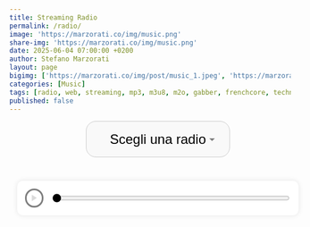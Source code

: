 ```yaml
---
title: Streaming Radio
permalink: /radio/
image: 'https://marzorati.co/img/music.png'
share-img: 'https://marzorati.co/img/music.png'
date: 2025-06-04 07:00:00 +0200
author: Stefano Marzorati
layout: page
bigimg: ['https://marzorati.co/img/post/music_1.jpeg', 'https://marzorati.co/img/post/music_4.png']
categories: [Music]
tags: [radio, web, streaming, mp3, m3u8, m2o, gabber, frenchcore, techno, jazz, pop]
published: false
---
```


<style>
:root {
  --accent: #4A90E2;
  --border: #000;
  --bg: #f9f9f9;
  --radius: .75em;
  --font: sans-serif;
}

.radio-wrapper {
  display: flex;
  flex-direction: column;
  align-items: center;
  text-align: center;
  font-family: var(--font);
  margin-bottom: 2em;
  width: 100%;
  padding: 0 1em;
}

label[for="radio-select"] {
  font: bold 2rem/1 var(--font);
  margin-bottom: .3em;
  display: block;
}

#radio-select {
  font-size: 1.5rem;
  padding: .75em 1.2em;
  border: 1px solid #ccc;
  border-radius: var(--radius);
  background: var(--bg) url("data:image/svg+xml,%3Csvg fill='gray' viewBox='0 0 24 24' xmlns='http://www.w3.org/2000/svg'%3E%3Cpath d='M7 10l5 5 5-5z'/%3E%3C/svg%3E") right .8em center / 1em no-repeat;
  appearance: none;
  min-width: 200px;
  max-width: 90vw;
  text-align: center;
  text-align-last: center;
  outline: none;
  transition: border .3s, box-shadow .3s;
}

#radio-select:focus {
  border-color: var(--accent);
  box-shadow: 0 0 0 3px rgba(74,144,226,.2);
}

.custom-player {
  display: flex;
  align-items: center;
  justify-content: space-between;
  gap: 1em;
  padding: 1em;
   /* border: 3px solid var(--border);  <-- RIMOSSA */
  border-radius: var(--radius);
  box-shadow: 0 0 10px rgba(0,0,0,.1);
  margin-top: 3em;
  background: #fff;
  width: 100%;
  max-width: 1000px;
  box-sizing: border-box;
}

#play-pause {
  width: 2.5em;
  height: 2.5em;
  border: 3px solid var(--border);
  border-radius: 50%;
  background: #fff;
  cursor: pointer;
  transition: .3s;
  display: grid;
  place-items: center;
}

#play-pause:disabled {
  opacity: .5;
  cursor: not-allowed;
}

#play-pause:hover:enabled {
  background: #f0f0f0;
}

#progress {
  flex: 1;
  height: 8px;
  border-radius: 5px;
  accent-color: var(--border);
  background: #eee;
  cursor: pointer;
}

@media(max-width:600px) {
  #radio-select {
    font-size: 1.8rem;
    padding: .7em;
  }

  label[for="radio-select"] {
    font-size: 1.5rem;
  }
}
</style>

<div class="radio-wrapper">
  
  <select id="radio-select">
    <option value="" disabled selected>Scegli una radio</option>
    <option value="https://4c4b867c89244861ac216426883d1ad0.msvdn.net/radiom2obck/radiom2obck/play1.m3u8">M2O</option>
    <option value="https://22333.live.streamtheworld.com/TLPSTR16.mp3?dist=538_web">538 Party Zone</option>
    <option value="https://stream1-0nlineradio.radiohost.de/trending-charts?ref=tiny">0nlineradio</option>
    <option value="https://free.rcast.net/213024">Radio Party .pl</option>
    <option value="https://stream.technolovers.fm/gabber">Gabber</option>
    <option value="https://listen5.myradio24.com/eugenijus">Eugenijus Radio</option>
    <option value="https://a8.asurahosting.com:7890/radio.mp3">Frenchcore24FM</option>
    <option value="https://regiocast.streamabc.net/regc-90s90stechno2195701-mp3-192-2408420">90s 90s Techno</option>
    <option value="https://4c4b867c89244861ac216426883d1ad0.msvdn.net/radiodeejaybck/radiodeejaybck/play1.m3u8">Radio Deejay</option>
    <option value="https://4c4b867c89244861ac216426883d1ad0.msvdn.net/radiodeejay30songsbck/radiodeejay30songsbck/play1.m3u8">30 Songs - Deejay</option>
    <option value="https://vdnvsxa1-4c4b867c89244861ac216426883d1ad0.msvdn.net/webradio/deejaytime/live.m3u8">Deejay Time</option>
    <option value="https://stream.discoradio.radio/audio/disco.stream_aac64/chunklist.m3u8">Disco Radio</option>
    <option value="https://nr15.newradio.it:9100/stream">R.I.N.</option>
    <option value="https://regiocast.streamabc.net/regc-80s80smweb2517500-mp3-192-1672667">80s 80s</option>
    <option value="https://regiocast.streamabc.net/regc-80s80stechno-mp3-192-6907852">80s 80s Techno</option>
    <option value="https://nr8.newradio.it:19574/stream">70/80 Hits</option>
    <option value="https://smoothjazz.cdnstream1.com/2585_128.mp3">Smooth Jazz</option>
    <option value="https://ilsole24ore-radio.akamaized.net/hls/live/2035301/radio24/playlist-48000.m3u8">Il Sole 24 ore</option>
  </select>

  <div class="custom-player">
    <button id="play-pause" aria-label="Play / Pause" disabled>
      <svg class="icon play" viewBox="0 0 24 24" fill="currentColor"><polygon points="5,3 19,12 5,21"/></svg>
    </button>
    <input type="range" id="progress" min="0" max="100" value="0" aria-label="Progress bar">
  </div>

  <audio id="audio-player" preload="auto"></audio>
</div>

<script src="https://cdn.jsdelivr.net/npm/hls.js@latest"></script>
<script>
(() => {
  const player       = document.getElementById('audio-player');
  const selector     = document.getElementById('radio-select');
  const playBtn      = document.getElementById('play-pause');
  const progress     = document.getElementById('progress');
  const playIcon     = playBtn.querySelector('.icon');

  let hls = null;
  let isPlaying = false;

  const toggleBtn = () => {
    isPlaying = !player.paused;
    playBtn.classList.toggle('playing', isPlaying);
    playIcon.setAttribute('viewBox', isPlaying ? '0 0 24 24' : '0 0 24 24');
    playIcon.innerHTML = isPlaying
      ? '<rect x="6" y="4" width="4" height="16"/><rect x="14" y="4" width="4" height="16"/>'
      : '<polygon points="5,3 19,12 5,21"/>';
  };

  const loadStream = url => {
    if (hls) { hls.destroy(); hls = null; }

    const play = () => player.play().then(() => { playBtn.disabled = false; toggleBtn(); });

    if (/\.m3u8$/i.test(url)) {
      if (Hls.isSupported()) {
        hls = new Hls({ enableWorker:true, liveSyncDuration:20, maxBufferLength:60 });
        hls.loadSource(url);
        hls.attachMedia(player);
        hls.once(Hls.Events.MANIFEST_PARSED, play);
        hls.on(Hls.Events.ERROR, (_, { fatal, type }) => {
          if (!fatal) return;
          type === Hls.ErrorTypes.NETWORK_ERROR ? hls.startLoad()
            : type === Hls.ErrorTypes.MEDIA_ERROR ? hls.recoverMediaError()
            : hls.destroy();
        });
      } else if (player.canPlayType('application/vnd.apple.mpegurl')) {
        player.src = url;
        player.addEventListener('loadedmetadata', play, { once:true });
      } else {
        alert('HLS non supportato dal browser.');
      }
    } else {
      player.src = url;
      play();
    }
  };

  selector.addEventListener('change', () => loadStream(selector.value));
  playBtn.addEventListener('click', () => {
    player.paused ? player.play() : player.pause();
  });
  player.addEventListener('play', toggleBtn);
  player.addEventListener('pause', toggleBtn);

  player.addEventListener('timeupdate', () => {
    if (!isNaN(player.duration)) progress.value = (player.currentTime / player.duration) * 100;
  });
  progress.addEventListener('input', () => {
    if (!isNaN(player.duration)) player.currentTime = (progress.value / 100) * player.duration;
  });

  document.addEventListener('visibilitychange', () => {
    if (!document.hidden && player.src && !isPlaying) player.play();
  });
})();
</script>
